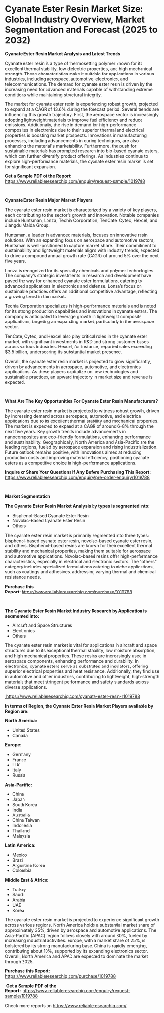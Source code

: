 <p><h1>Cyanate Ester Resin Market Size: Global Industry Overview, Market Segmentation and Forecast (2025 to 2032)</h1></p><p><strong>Cyanate Ester Resin Market Analysis and Latest Trends</strong></p>
<p><p>Cyanate ester resin is a type of thermosetting polymer known for its excellent thermal stability, low dielectric properties, and high mechanical strength. These characteristics make it suitable for applications in various industries, including aerospace, automotive, electronics, and telecommunications. The demand for cyanate ester resin is driven by the increasing need for advanced materials capable of withstanding extreme conditions while maintaining structural integrity.</p><p>The market for cyanate ester resin is experiencing robust growth, projected to expand at a CAGR of 13.6% during the forecast period. Several trends are influencing this growth trajectory. First, the aerospace sector is increasingly adopting lightweight materials to improve fuel efficiency and reduce emissions. Additionally, the rise in demand for high-performance composites in electronics due to their superior thermal and electrical properties is boosting market prospects. Innovations in manufacturing processes, including advancements in curing techniques, are also enhancing the material's marketability. Furthermore, the push for sustainable materials has prompted research into bio-based cyanate esters, which can further diversify product offerings. As industries continue to explore high-performance materials, the cyanate ester resin market is set for significant expansion.</p></p>
<p><strong>Get a Sample PDF of the Report:&nbsp;</strong> <a href="https://www.reliableresearchiq.com/enquiry/request-sample/1019788?utm_campaign=2277&utm_medium=2&utm_source=Github&utm_content=ia&utm_term=02042025&utm_id=cyanate-ester-resin">https://www.reliableresearchiq.com/enquiry/request-sample/1019788</a></p>
<p>&nbsp;</p>
<p><strong>Cyanate Ester Resin Major Market Players</strong></p>
<p><p>The cyanate ester resin market is characterized by a variety of key players, each contributing to the sector's growth and innovation. Notable companies include Huntsman, Lonza, Techia Corporation, TenCate, Cytec, Hexcel, and Jiangdu Maida Group.</p><p>Huntsman, a leader in advanced materials, focuses on innovative resin solutions. With an expanding focus on aerospace and automotive sectors, Huntsman is well-positioned to capture market share. Their commitment to sustainability and lightweight materials aligns with industry trends, expected to drive a compound annual growth rate (CAGR) of around 5% over the next five years.</p><p>Lonza is recognized for its specialty chemicals and polymer technologies. The company’s strategic investments in research and development have paved the way for enhanced cyanate ester formulations, catering to advanced applications in electronics and defense. Lonza’s focus on sustainable practices offers an additional competitive advantage, reflecting a growing trend in the market.</p><p>Techia Corporation specializes in high-performance materials and is noted for its strong production capabilities and innovations in cyanate esters. The company is anticipated to leverage growth in lightweight composite applications, targeting an expanding market, particularly in the aerospace sector. </p><p>TenCate, Cytec, and Hexcel also play critical roles in the cyanate ester market, with significant investments in R&D and strong customer bases across various industries. Hexcel, for instance, reported sales exceeding $3.5 billion, underscoring its substantial market presence.</p><p>Overall, the cyanate ester resin market is projected to grow significantly, driven by advancements in aerospace, automotive, and electronics applications. As these players capitalize on new technologies and sustainable practices, an upward trajectory in market size and revenue is expected.</p></p>
<p>&nbsp;</p>
<p><strong>What Are The Key Opportunities For Cyanate Ester Resin Manufacturers?</strong></p>
<p><p>The cyanate ester resin market is projected to witness robust growth, driven by increasing demand across aerospace, automotive, and electrical applications due to its excellent thermal stability and mechanical properties. The market is expected to expand at a CAGR of around 6-8% through the next five years. Key growth trends include advancements in nanocomposites and eco-friendly formulations, enhancing performance and sustainability. Geographically, North America and Asia-Pacific are the leading regions, fueled by aerospace expansion and rising industrialization. Future outlook remains positive, with innovations aimed at reducing production costs and improving material efficiency, positioning cyanate esters as a competitive choice in high-performance applications.</p></p>
<p><strong>Inquire or Share Your Questions If Any Before Purchasing This Report:</strong> <a href="https://www.reliableresearchiq.com/enquiry/pre-order-enquiry/1019788?utm_campaign=2277&utm_medium=2&utm_source=Github&utm_content=ia&utm_term=02042025&utm_id=cyanate-ester-resin">https://www.reliableresearchiq.com/enquiry/pre-order-enquiry/1019788</a></p>
<p>&nbsp;</p>
<p><strong>Market Segmentation</strong></p>
<p><strong>The Cyanate Ester Resin Market Analysis by types is segmented into:</strong></p>
<p><ul><li>Bisphenol-Based Cyanate Ester Resin</li><li>Novolac-Based Cyanate Ester Resin</li><li>Others</li></ul></p>
<p><p>The cyanate ester resin market is primarily segmented into three types: bisphenol-based cyanate ester resin, novolac-based cyanate ester resin, and others. Bisphenol-based resins are known for their excellent thermal stability and mechanical properties, making them suitable for aerospace and automotive applications. Novolac-based resins offer high-performance characteristics, especially in electrical and electronic sectors. The "others" category includes specialized formulations catering to niche applications, such as coatings and adhesives, addressing varying thermal and chemical resistance needs.</p></p>
<p><strong>Purchase this Report:&nbsp;</strong><a href="https://www.reliableresearchiq.com/purchase/1019788?utm_campaign=2277&utm_medium=2&utm_source=Github&utm_content=ia&utm_term=02042025&utm_id=cyanate-ester-resin">https://www.reliableresearchiq.com/purchase/1019788</a></p>
<p>&nbsp;</p>
<p><strong>The Cyanate Ester Resin Market Industry Research by Application is segmented into:</strong></p>
<p><ul><li>Aircraft and Space Structures</li><li>Electronics</li><li>Others</li></ul></p>
<p><p>The cyanate ester resin market is vital for applications in aircraft and space structures due to its exceptional thermal stability, low moisture absorption, and high mechanical properties. These resins are increasingly used in aerospace components, enhancing performance and durability. In electronics, cyanate esters serve as substrates and insulators, offering superior electrical properties and heat resistance. Additionally, they find use in automotive and other industries, contributing to lightweight, high-strength materials that meet stringent performance and safety standards across diverse applications.</p></p>
<p><a href="https://www.reliableresearchiq.com/cyanate-ester-resin-r1019788?utm_campaign=2277&utm_medium=2&utm_source=Github&utm_content=ia&utm_term=02042025&utm_id=cyanate-ester-resin">&nbsp;https://www.reliableresearchiq.com/cyanate-ester-resin-r1019788</a></p>
<p><strong>In terms of Region, the Cyanate Ester Resin Market Players available by Region are:</strong></p>
<p>
    <p> <strong> North America: </strong>
        <ul>
            <li>United States</li>
            <li>Canada</li>
        </ul>
        </p> 
    <p> <strong> Europe: </strong>
        <ul>
            <li>Germany</li>
            <li>France</li>
            <li>U.K.</li>
            <li>Italy</li>
            <li>Russia</li>
        </ul>
        </p> 
    <p> <strong> Asia-Pacific: </strong>
        <ul>
            <li>China</li>
            <li>Japan</li>
            <li>South Korea</li>
            <li>India</li>
            <li>Australia</li>
            <li>China Taiwan</li>
            <li>Indonesia</li>
            <li>Thailand</li>
            <li>Malaysia</li>
        </ul>
        </p> 
    <p> <strong> Latin America: </strong>
        <ul>
            <li>Mexico</li>
            <li>Brazil</li>
            <li>Argentina Korea</li>
            <li>Colombia</li>
        </ul>
        </p> 
    <p> <strong> Middle East & Africa: </strong>
        <ul>
            <li>Turkey</li>
            <li>Saudi</li>
            <li>Arabia</li>
            <li>UAE</li>
            <li>Korea</li>
        </ul>
    </p>
    </p>
<p><p>The cyanate ester resin market is projected to experience significant growth across various regions. North America holds a substantial market share of approximately 35%, driven by aerospace and automotive applications. The Asia-Pacific (APAC) region follows closely with around 30%, fueled by increasing industrial activities. Europe, with a market share of 25%, is bolstered by its strong manufacturing base. China is rapidly emerging, contributing about 10%, supported by its expanding electronics sector. Overall, North America and APAC are expected to dominate the market through 2025.</p></p>
<p><strong>Purchase this Report: </strong><a href="https://www.reliableresearchiq.com/purchase/1019788?utm_campaign=2277&utm_medium=2&utm_source=Github&utm_content=ia&utm_term=02042025&utm_id=cyanate-ester-resin">https://www.reliableresearchiq.com/purchase/1019788</a></p>
<p>&nbsp;<strong>Get a Sample PDF of the Report:&nbsp;&nbsp;</strong><a href="https://www.reliableresearchiq.com/enquiry/request-sample/1019788?utm_campaign=2277&utm_medium=2&utm_source=Github&utm_content=ia&utm_term=02042025&utm_id=cyanate-ester-resin">https://www.reliableresearchiq.com/enquiry/request-sample/1019788</a></p>
<p><strong></strong></p>
<p>Check more reports on <a href="https://www.reliableresearchiq.com/?utm_campaign=2277&utm_medium=2&utm_source=Github&utm_content=ia&utm_term=02042025&utm_id=cyanate-ester-resin">https://www.reliableresearchiq.com/</a></p>